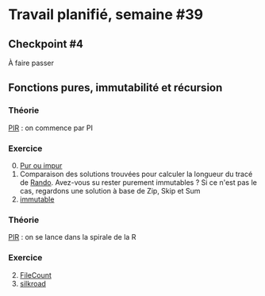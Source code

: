 # Travail planifié, semaine #39

## Checkpoint #4
À faire passer

##  Fonctions pures, immutabilité et récursion
### Théorie
[PIR](../supports/source/04-PIR1.md) : on commence par PI

###  Exercice
0. [Pur ou impur](../exos/vrac/PureImpureA.pdf)
1. Comparaison des solutions trouvées pour calculer la longueur du tracé de [Rando](../exos/randoPureZip/README.md). Avez-vous su rester purement immutables ? Si ce n'est pas le cas, regardons une solution à base de Zip, Skip et Sum
2. [immutable](../exos/immutable/README.md)

### Théorie
[PIR](../supports/source/04-PIR1.md) : on se lance dans la spirale de la R

###  Exercice
2. [FileCount](../exos/filecount/README.md)
3. [silkroad](../exos/silkroad/README.md)


